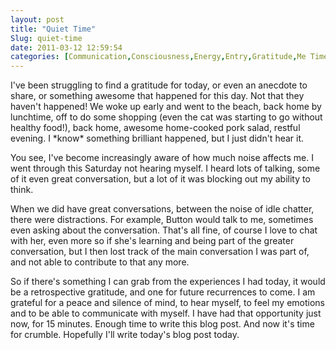 ```yaml
---
layout: post
title: "Quiet Time"
Slug: quiet-time
date: 2011-03-12 12:59:54
categories: [Communication,Consciousness,Energy,Entry,Gratitude,Me Time,Quiet Time,Self Discovery]
---
```

I've been struggling to find a gratitude for today, or even an anecdote to share, or something awesome that happened for this day. Not that they haven't happened! We woke up early and went to the beach, back home by lunchtime, off to do some shopping (even the cat was starting to go without healthy food!), back home, awesome home-cooked pork salad, restful evening. I \*know\* something brilliant happened, but I just didn't hear it.

You see, I've become increasingly aware of how much noise affects me. I went through this Saturday not hearing myself. I heard lots of talking, some of it even great conversation, but a lot of it was blocking out my ability to think.

When we did have great conversations, between the noise of idle chatter, there were distractions. For example, Button would talk to me, sometimes even asking about the conversation. That's all fine, of course I love to chat with her, even more so if she's learning and being part of the greater conversation, but I then lost track of the main conversation I was part of, and not able to contribute to that any more.

So if there's something I can grab from the experiences I had today, it would be a retrospective gratitude, and one for future recurrences to come. I am grateful for a peace and silence of mind, to hear myself, to feel my emotions and to be able to communicate with myself. I have had that opportunity just now, for 15 minutes. Enough time to write this blog post. And now it's time for crumble. Hopefully I'll write today's blog post today.
